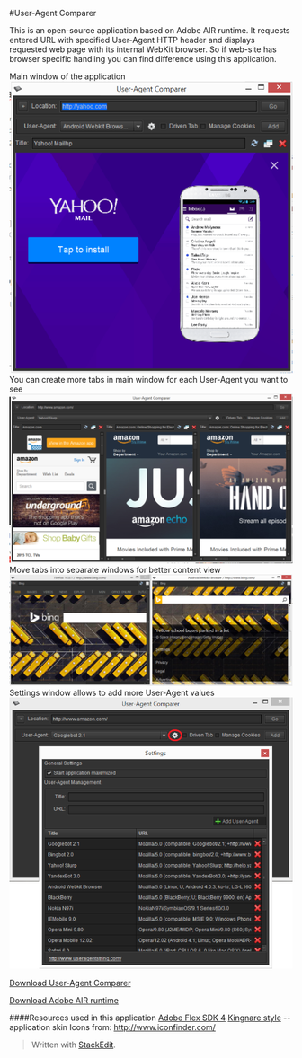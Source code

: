 #User-Agent Comparer

This is an open-source application based on  Adobe AIR runtime. It requests entered URL with specified User-Agent HTTP header and displays requested web page with its internal WebKit browser. So if web-site has browser specific handling you can find difference  using this application.

Main window of the application
![Application Mian window](mainwindow.png)
You can create more tabs in main window for each User-Agent you want to see
![Multiple tabs for each User-Agent](multipletabs.png)
Move tabs into separate windows for better content view
![Windows for each User-Agent](externalwindows.png)
Settings window allows to add more User-Agent values
![Settings window](settingwindow.png)

[Download User-Agent Comparer](https://github.com/burdiuz/useragent-comparer/raw/master/UserAgentComparer.air)

[Download Adobe AIR runtime](https://get.adobe.com/air/)

####Resources used in this application
[Adobe Flex SDK 4](http://www.adobe.com/devnet/flex/flex-sdk-download.html)
[Kingnare style](http://code.google.com/p/kingnarestyle/) -- application skin
Icons from:
http://www.iconfinder.com/

> Written with [StackEdit](https://stackedit.io/).